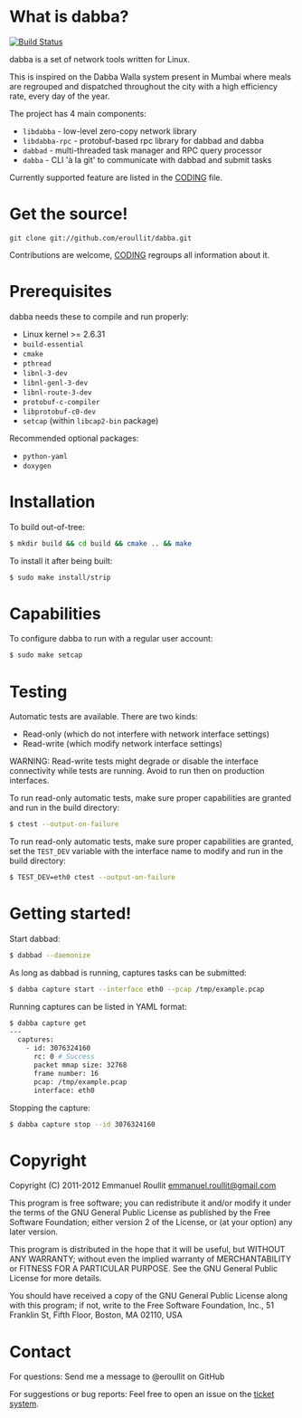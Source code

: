 What is dabba?
==============

[![Build Status](https://secure.travis-ci.org/eroullit/dabba.png?branch=master)](http://travis-ci.org/eroullit/dabba)

dabba is a set of network tools written for Linux.

This is inspired on the Dabba Walla system present in Mumbai where
meals are regrouped and dispatched throughout the city with a high
efficiency rate, every day of the year.

The project has 4 main components:
* `libdabba` - low-level zero-copy network library
* `libdabba-rpc` - protobuf-based rpc library for dabbad and dabba
* `dabbad` - multi-threaded task manager and RPC query processor
* `dabba` - CLI 'à la git' to communicate with dabbad and submit tasks

Currently supported feature are listed in the [CODING] file.

Get the source!
===============

```
git clone git://github.com/eroullit/dabba.git
```

Contributions are welcome, [CODING] regroups all information about it.

Prerequisites
=============

dabba needs these to compile and run properly:
* Linux kernel >= 2.6.31
* `build-essential`
* `cmake`
* `pthread`
* `libnl-3-dev`
* `libnl-genl-3-dev`
* `libnl-route-3-dev`
* `protobuf-c-compiler`
* `libprotobuf-c0-dev`
* `setcap` (within `libcap2-bin` package)

Recommended optional packages:
* `python-yaml`
* `doxygen`

Installation
============

To build out-of-tree:
```sh
$ mkdir build && cd build && cmake .. && make
```

To install it after being built:
```sh
$ sudo make install/strip
```

Capabilities
============

To configure dabba to run with a regular user account:
```sh
$ sudo make setcap
```

Testing
=======

Automatic tests are available. There are two kinds:
* Read-only (which do not interfere with network interface settings)
* Read-write (which modify network interface settings)

WARNING: Read-write tests might degrade or disable the
interface connectivity while tests are running. Avoid to run
then on production interfaces.

To run read-only automatic tests, make sure proper capabilities are granted and
run in the build directory:
```sh
$ ctest --output-on-failure
```

To run read-only automatic tests, make sure proper capabilities are granted,
set the `TEST_DEV` variable with the interface name to modify
and run in the build directory:
```sh
$ TEST_DEV=eth0 ctest --output-on-failure
```

Getting started!
================

Start dabbad:
```sh
$ dabbad --daemonize
```

As long as dabbad is running, captures tasks can be submitted:
```sh
$ dabba capture start --interface eth0 --pcap /tmp/example.pcap
```

Running captures can be listed in YAML format:
```sh
$ dabba capture get
---
  captures:
    - id: 3076324160
      rc: 0 # Success
      packet mmap size: 32768
      frame number: 16
      pcap: /tmp/example.pcap
      interface: eth0
```

Stopping the capture:
```sh
$ dabba capture stop --id 3076324160
```

Copyright
=========

Copyright (C) 2011-2012	Emmanuel Roullit <emmanuel.roullit@gmail.com>

This program is free software; you can redistribute it and/or modify
it under the terms of the GNU General Public License as published by
the Free Software Foundation; either version 2 of the License, or (at
your option) any later version.

This program is distributed in the hope that it will be useful, but
WITHOUT ANY WARRANTY; without even the implied warranty of MERCHANTABILITY
or FITNESS FOR A PARTICULAR PURPOSE. See the GNU General Public License
for more details.

You should have received a copy of the GNU General Public License along
with this program; if not, write to the Free Software Foundation, Inc.,
51 Franklin St, Fifth Floor, Boston, MA 02110, USA

Contact
=======

For questions:
    Send me a message to @eroullit on GitHub

For suggestions or bug reports:
    Feel free to open an issue on the [ticket system](https://github.com/eroullit/dabba/issues).

[CODING]: https://github.com/eroullit/dabba/blob/master/CODING
